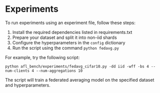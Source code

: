 # Experiments

To run experiments using an experiment file, follow these steps:

1. Install the required dependencies listed in requirements.txt
2. Prepare your dataset and split it into non-iid shards
3. Configure the hyperparameters in the `config` dictionary
4. Run the script using the command `python fedavg.py`

For example, try the following script:

```[bash]
python afl_bench/experiments/fedavg_cifar10.py -dd iid -wff -bs 4 --num-clients 4 --num-aggregations 10
```

The script will train a federated averaging model on the specified dataset and hyperparameters.

